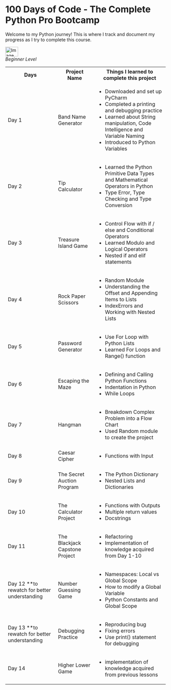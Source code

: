 <h1>100 Days of Code - The Complete Python Pro Bootcamp</h1>

Welcome to my Python journey! This is where I track and document my progress as I try to complete this course.

<img width="40" height="30" alt="Image" src="https://github.com/user-attachments/assets/006dd03a-4b45-4273-a096-801fc805b10d" /><br>
<i>Beginner Level</i>

<table>
  <tr>
    <th>Days</th>
    <th>Project Name</th>
    <th>Things I learned to complete this project</th>
  </tr>
  <tr>
    <td>Day 1</td>
    <td>Band Name Generator</td>
    <td>
      <ul>
        <li>Downloaded and set up PyCharm</li>
        <li>Completed a printing and debugging practice</li>
        <li>Learned about String manipulation, Code Intelligence and Variable Naming</li>
        <li>Introduced to Python Variables</li>
      </ul>
    </td>
  </tr>
  
  <tr>
    <td>Day 2</td>
    <td>Tip Calculator</td>
    <td>
      <ul>
      <li>Learned the Python Primitive Data Types and Mathematical Operators in Python</li>
      <li>Type Error, Type Checking and Type Conversion</li>
      </ul>
    </td>
  </tr>
  
  <tr>
    <td>Day 3</td>
    <td>Treasure Island Game</td>
    <td>
      <ul>
        <li>Control Flow with if / else and Conditional Operators</li>
        <li>Learned Modulo and Logical Operators</li>
        <li>Nested if and elif statements</li>
      </ul>
    </td>
  </tr>

  <tr>
    <td>Day 4</td>
    <td>Rock Paper Scissors</td>
    <td>
      <ul>
        <li>Random Module</li>
        <li>Understanding the Offset and Appending Items to Lists</li>
        <li>IndexErrors and Working with Nested Lists</li>
      </ul>
    </td>
  </tr>

  <tr>
    <td>Day 5</td>
    <td>Password Generator</td>
    <td>
      <ul>
        <li>Use For Loop with Python Lists</li>
        <li>Learned For Loops and Range() function</li>
      </ul>
    </td>
  </tr>

  <tr>
    <td>Day 6</td>
    <td>Escaping the Maze</td>
    <td>
      <ul>
        <li>Defining and Calling Python Functions</li>
        <li>Indentation in Python</li>
        <li>While Loops</li>
      </ul>
    </td>
  </tr>

  <tr>
    <td>Day 7</td>
    <td>Hangman</td>
    <td>
      <ul>
        <li>Breakdown Complex Problem into a Flow Chart</li>
        <li>Used Random module to create the project</li>
      </ul>
    </td>
  </tr>

  <tr>
    <td>Day 8</td>
    <td>Caesar Cipher</td>
    <td>
      <ul>
        <li>Functions with Input</li>
      </ul>
    </td>
  </tr>

  <tr>
    <td>Day 9</td>
    <td>The Secret Auction Program</td>
    <td>
      <ul>
        <li>The Python Dictionary</li>
        <li>Nested Lists and Dictionaries</li>
      </ul>
    </td>
  </tr>

  <tr>
    <td>Day 10</td>
    <td>The Calculator Project</td>
    <td>
      <ul>
        <li>Functions with Outputs</li>
        <li>Multiple return values</li>
        <li>Docstrings</li>
      </ul>
    </td>
  </tr>

  <tr>
    <td>Day 11</td>
    <td>The Blackjack Capstone Project</td>
    <td>
      <ul>
        <li>Refactoring</li>
        <li>Implementation of knowledge acquired from Day 1-10</li>
      </ul>
    </td>
  </tr>

  <tr>
    <td>Day 12 **to rewatch for better understanding</td>
    <td>Number Guessing Game</td>
    <td>
      <ul>
        <li>Namespaces: Local vs Global Scope</li>
        <li>How to modify a Global Variable</li>
        <li>Python Constants and Global Scope</li>
      </ul>
    </td>
  </tr>

  <tr>
    <td>Day 13 **to rewatch for better understanding</td>
    <td>Debugging Practice</td>
    <td>
      <ul>
        <li>Reproducing bug</li>
        <li>Fixing errors</li>
        <li>Use print() statement for debugging</li>
      </ul>
    </td>
  </tr>

  <tr>
    <td>Day 14</td>
    <td>Higher Lower Game</td>
    <td>
      <ul>
        <li>implementation of knowledge acquired from previous lessons</li>
      </ul>
    </td>
  </tr>



</table>
